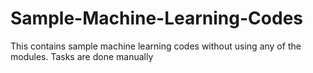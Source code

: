 # Sample-Machine-Learning-Codes
This contains sample machine learning codes without using any of the modules. Tasks are done manually 
